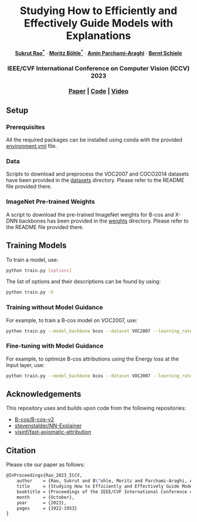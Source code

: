 <p align="center">
<h1 align="center">
Studying How to Efficiently and Effectively Guide Models with Explanations
</h1>

<p align="center">
<a href="https://sukrutrao.github.io"><strong>Sukrut Rao<sup>*</sup></strong></a>
·
<a href="https://www.mpi-inf.mpg.de/departments/computer-vision-and-machine-learning/people/moritz-boehle/"><strong>Moritz Böhle<sup>*</sup></strong></a>
·
<a href="https://www.linkedin.com/in/amin-parchami"><strong>Amin Parchami-Araghi</strong></a>
·
<a href="https://www.mpi-inf.mpg.de/departments/computer-vision-and-machine-learning/people/bernt-schiele"><strong>Bernt Schiele</strong></a>
</p>
  
<h3 align="center">
IEEE/CVF International Conference on Computer Vision (ICCV) 2023
</h3>
  
<h3 align="center">
<a href="https://openaccess.thecvf.com/content/ICCV2023/html/Rao_Studying_How_to_Efficiently_and_Effectively_Guide_Models_with_Explanations_ICCV_2023_paper.html">Paper</a>
|
<a href="https://github.com/sukrutrao/Model-Guidance">Code</a>
|
<a href="https://youtu.be/g9tKVe3fEcQ?feature=shared">Video</a>
</h3>
</p>

## Setup

### Prerequisites

All the required packages can be installed using conda with the provided [environment.yml](environment.yml) file.

### Data

Scripts to download and preprocess the VOC2007 and COCO2014 datasets have been provided in the [datasets](datasets) directory. Please refer to the README file provided there.

### ImageNet Pre-trained Weights

A script to download the pre-trained ImageNet weights for B-cos and X-DNN backbones has been provided in the [weights](weights) directory. Please refer to the README file provided there.


## Training Models

To train a model, use:

```bash
python train.py [options]
```

The list of options and their descriptions can be found by using:

```bash
python train.py -h
```

### Training without Model Guidance

For example, to train a B-cos model on VOC2007, use:

```bash
python train.py --model_backbone bcos --dataset VOC2007 --learning_rate 1e-4 --train_batch_size 64 --total_epochs 300
```

### Fine-tuning with Model Guidance

For example, to optimize B-cos attributions using the Energy loss at the Input layer, use:

```bash
python train.py --model_backbone bcos --dataset VOC2007 --learning_rate 1e-4 --train_batch_size 64 --total_epochs 50 --optimize_explanations --model_path models/VOC2007/bcos_standard_attrNone_loclossNone_origNone_resnet50_lr1e-04_sll1.0_layerInput/model_checkpoint_f1_best.pt --localization_loss_lambda 1e-3 --layer Input --localization_loss_fn Energy --pareto
```

## Acknowledgements

This repository uses and builds upon code from the following repositories:
* [B-cos/B-cos-v2](https://github.com/B-cos/B-cos-v2)
* [stevenstalder/NN-Explainer](https://github.com/stevenstalder/NN-Explainer)
* [visinf/fast-axiomatic-attribution](https://github.com/visinf/fast-axiomatic-attribution)

## Citation

Please cite our paper as follows:

```tex
@InProceedings{Rao_2023_ICCV,
    author    = {Rao, Sukrut and B\"ohle, Moritz and Parchami-Araghi, Amin and Schiele, Bernt},
    title     = {Studying How to Efficiently and Effectively Guide Models with Explanations},
    booktitle = {Proceedings of the IEEE/CVF International Conference on Computer Vision (ICCV)},
    month     = {October},
    year      = {2023},
    pages     = {1922-1933}
}
```



